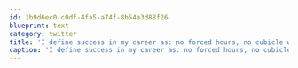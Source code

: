 ```yaml
---
id: 1b9d6ec0-c0df-4fa5-a74f-8b54a3d88f26
blueprint: text
category: twitter
title: 'I define success in my career as: no forced hours, no cubicle walls and no dress code'
caption: 'I define success in my career as: no forced hours, no cubicle walls and no dress code'
---
```


